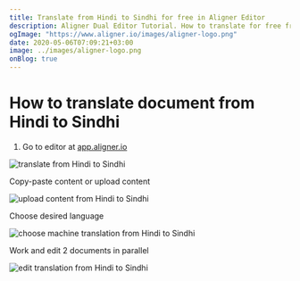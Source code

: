 ```yaml
---
title: Translate from Hindi to Sindhi for free in Aligner Editor
description: Aligner Dual Editor Tutorial. How to translate for free from Hindi to Sindhi. Aligner is multilingual document management platform. 
ogImage: "https://www.aligner.io/images/aligner-logo.png"
date: 2020-05-06T07:09:21+03:00
image: ../images/aligner-logo.png
onBlog: true
---
```


# How to translate document from Hindi to Sindhi

1. Go to editor at [app.aligner.io](https://app.aligner.io "Aligner App web page")

![translate from Hindi to Sindhi](../aligner-blank-editor.png "translate from Hindi to Sindhi")

Copy-paste content or upload content

![upload content from Hindi to Sindhi](../aligner-uploaded-document.png "upload content from Hindi to Sindhi")

Choose desired language

![choose machine translation from Hindi to Sindhi](../aligner-language-dropdown.png "choose machine translation from Hindi to Sindhi")

Work and edit 2 documents in parallel

![edit translation from Hindi to Sindhi](../aligner-double-sitded-editor.png "edit translation from Hindi to Sindhi")

